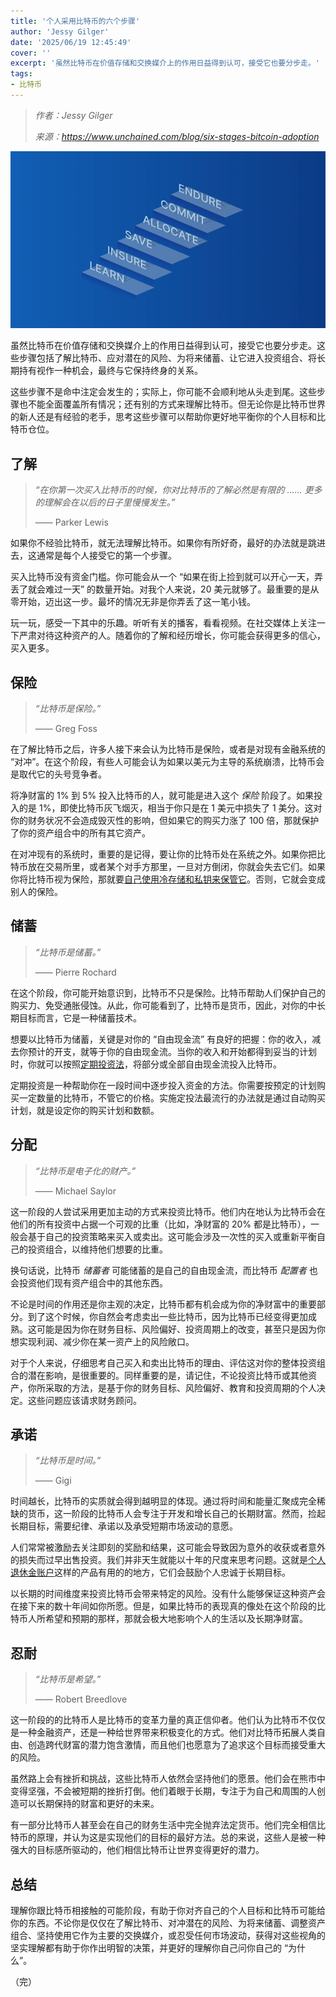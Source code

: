 ```yaml
---
title: '个人采用比特币的六个步骤'
author: 'Jessy Gilger'
date: '2025/06/19 12:45:49'
cover: ''
excerpt: '虽然比特币在价值存储和交换媒介上的作用日益得到认可，接受它也要分步走。'
tags:
- 比特币
---
```



> *作者：Jessy Gilger*
> 
> *来源：<https://www.unchained.com/blog/six-stages-bitcoin-adoption>*



![stair_steps](../images/six-stages-bitcoin-adoption/stair_steps.png)

虽然比特币在价值存储和交换媒介上的作用日益得到认可，接受它也要分步走。这些步骤包括了解比特币、应对潜在的风险、为将来储蓄、让它进入投资组合、将长期持有视作一种机会，最终与它保持终身的关系。

这些步骤不是命中注定会发生的；实际上，你可能不会顺利地从头走到尾。这些步骤也不能全面覆盖所有情况；还有别的方式来理解比特币。但无论你是比特币世界的新人还是有经验的老手，思考这些步骤可以帮助你更好地平衡你的个人目标和比特币仓位。

## 了解

> *“在你第一次买入比特币的时候，你对比特币的了解必然是有限的 …… 更多的理解会在以后的日子里慢慢发生。”*
>
> —— Parker Lewis

如果你不经验比特币，就无法理解比特币。如果你有所好奇，最好的办法就是跳进去，这通常是每个人接受它的第一个步骤。

买入比特币没有资金门槛。你可能会从一个 “如果在街上捡到就可以开心一天，弄丢了就会难过一天” 的数量开始。对我个人来说，20 美元就够了。最重要的是从零开始，迈出这一步。最坏的情况无非是你弄丢了这一笔小钱。

玩一玩，感受一下其中的乐趣。听听有关的播客，看看视频。在社交媒体上关注一下严肃对待这种资产的人。随着你的了解和经历增长，你可能会获得更多的信心，买入更多。

## 保险

> *“比特币是保险。”*
>
> —— Greg Foss

在了解比特币之后，许多人接下来会认为比特币是保险，或者是对现有金融系统的 “对冲”。在这个阶段，有些人可能会认为如果以美元为主导的系统崩溃，比特币会是取代它的头号竞争者。

将净财富的 1% 到 5% 投入比特币的人，就可能是进入这个 *保险* 阶段了。如果投入的是 1%，即使比特币灰飞烟灭，相当于你只是在 1 美元中损失了 1 美分。这对你的财务状况不会造成毁灭性的影响，但如果它的购买力涨了 100 倍，那就保护了你的资产组合中的所有其它资产。

在对冲现有的系统时，重要的是记得，要让你的比特币处在系统之外。如果你把比特币放在交易所里，或者某个对手方那里，一旦对方倒闭，你就会失去它们。如果你将比特币视为保险，那就要[自己使用冷存储和私钥来保管它](https://unchained.com/vaults/)。否则，它就会变成别人的保险。

## 储蓄

> *“比特币是储蓄。”*
>
> —— Pierre Rochard

在这个阶段，你可能开始意识到，比特币不只是保险。比特币帮助人们保护自己的购买力、免受通胀侵蚀。从此，你可能看到了，比特币是货币，因此，对你的中长期目标而言，它是一种储蓄技术。

想要以比特币为储蓄，关键是对你的 “自由现金流” 有良好的把握：你的收入，减去你预计的开支，就等于你的自由现金流。当你的收入和开始都得到妥当的计划时，你就可以按照[定期投资法](https://www.unchained.com/blog/dca-bitcoin)，将部分或全部自由现金流投入比特币。

定期投资是一种帮助你在一段时间中逐步投入资金的方法。你需要按预定的计划购买一定数量的比特币，不管它的价格。实施定投法最流行的办法就是通过自动购买计划，就是设定你的购买计划和数额。

## 分配

> *“比特币是电子化的财产。”*
>
> —— Michael Saylor

这一阶段的人尝试采用更加主动的方式来投资比特币。他们内在地认为比特币会在他们的所有投资中占据一个可观的比重（比如，净财富的 20% 都是比特币），一般会基于自己的投资策略来买入或卖出。这可能会涉及一次性的买入或重新平衡自己的投资组合，以维持他们想要的比重。

换句话说，比特币 *储蓄者* 可能储蓄的是自己的自由现金流，而比特币 *配置者* 也会投资他们现有资产组合中的其他东西。

不论是时间的作用还是你主观的决定，比特币都有机会成为你的净财富中的重要部分。到了这个时候，你自然会考虑卖出一些比特币，因为比特币已经变得更加成熟。这可能是因为你在财务目标、风险偏好、投资周期上的改变，甚至只是因为你想实现利润、减少你在某一资产上的风险敞口。

对于个人来说，仔细思考自己买入和卖出比特币的理由、评估这对你的整体投资组合的潜在影响，是很重要的。同样重要的是，请记住，不论投资比特币或其他资产，你所采取的方法，是基于你的财务目标、风险偏好、教育和投资周期的个人决定。这些问题应该请求财务顾问。

## 承诺

> *“比特币是时间。”*
>
> —— Gigi

时间越长，比特币的实质就会得到越明显的体现。通过将时间和能量汇聚成完全稀缺的货币，这一阶段的比特币人会专注于开发和增长自己的长期财富。然而，捡起长期目标，需要纪律、承诺以及承受短期市场波动的意愿。

人们常常被激励去关注即刻的奖励和结果，这可能会导致因为意外的收获或者意外的损失而过早出售投资。我们并非天生就能以十年的尺度来思考问题。这就是[个人退休金账户](https://unchained.com/bitcoin-ira/)这样的产品有用的的地方，它们会鼓励个人忠诚于长期目标。

以长期的时间维度来投资比特币会带来特定的风险。没有什么能够保证这种资产会在接下来的数十年间如你所愿。但是，如果比特币的表现真的像处在这个阶段的比特币人所希望和预期的那样，那就会极大地影响个人的生活以及长期净财富。

## 忍耐

> *“比特币是希望。”*
>
> —— Robert Breedlove

这一阶段的的比特币人是比特币的变革力量的真正信仰者。他们认为比特币不仅仅是一种金融资产，还是一种给世界带来积极变化的方式。他们对比特币拓展人类自由、创造跨代财富的潜力饱含激情，而且他们也愿意为了追求这个目标而接受重大的风险。

虽然路上会有挫折和挑战，这些比特币人依然会坚持他们的愿景。他们会在熊市中变得坚强，不会被短期的挫折打倒。他们着眼于长期，专注于为自己和周围的人创造可以长期保持的财富和更好的未来。

有一部分比特币人甚至会在自己的财务生活中完全抛弃法定货币。他们完全相信比特币的原理，并认为这是实现他们的目标的最好方法。总的来说，这些人是被一种强大的目标感所驱动的，他们相信比特币让世界变得更好的潜力。

## 总结

理解你跟比特币相接触的可能阶段，有助于你对齐自己的个人目标和比特币可能给你的东西。不论你是仅仅在了解比特币、对冲潜在的风险、为将来储蓄、调整资产组合、坚持使用它作为主要的交换媒介，或忍受任何市场波动，获得对这些视角的坚实理解都有助于你作出明智的决策，并更好的理解你自己问你自己的 “为什么”。

（完）

